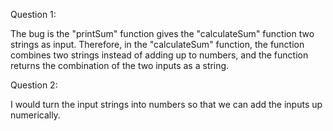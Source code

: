 Question 1:

The bug is the "printSum" function gives the "calculateSum" function two strings as input. Therefore, in the "calculateSum" function, the function combines two strings instead of adding up to numbers, and the function returns the combination of the two inputs as a string.

Question 2:

I would turn the input strings into numbers so that we can add the inputs up numerically.